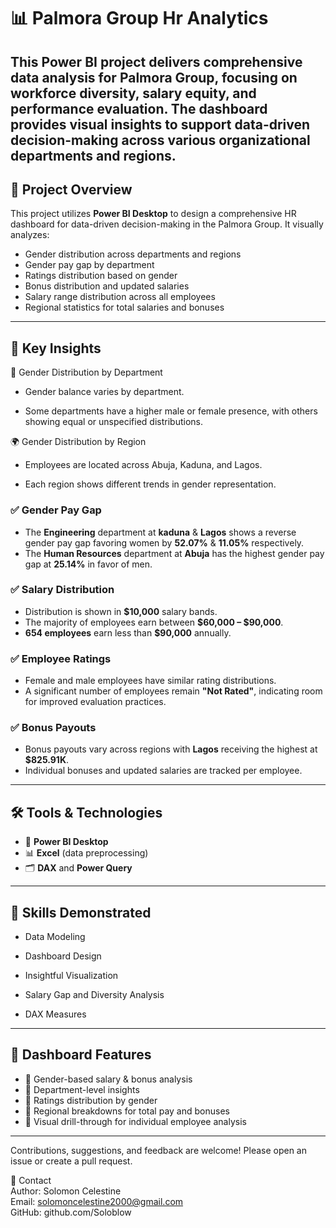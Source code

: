 # 📊 Palmora Group Hr Analytics
This Power BI project delivers comprehensive data analysis for Palmora Group, focusing on workforce diversity, salary equity, and performance evaluation. The dashboard provides visual insights to support data-driven decision-making across various organizational departments and regions.
---

## 🧾 Project Overview
This project utilizes **Power BI Desktop** to design a comprehensive HR dashboard for data-driven decision-making in the Palmora Group. It visually analyzes:

- Gender distribution across departments and regions  
- Gender pay gap by department  
- Ratings distribution based on gender  
- Bonus distribution and updated salaries  
- Salary range distribution across all employees  
- Regional statistics for total salaries and bonuses  
---
## 🎯 Key Insights
👥 Gender Distribution by Department
* Gender balance varies by department.

* Some departments have a higher male or female presence, with others showing equal or unspecified distributions.
  
🌍 Gender Distribution by Region
* Employees are located across Abuja, Kaduna, and Lagos.

* Each region shows different trends in gender representation.

### ✅ Gender Pay Gap
- The **Engineering** department at **kaduna** & **Lagos** shows a reverse gender pay gap favoring women by **52.07%** & **11.05%** respectively.
- The **Human Resources** department at **Abuja** has the highest gender pay gap at **25.14%** in favor of men.
### ✅ Salary Distribution
- Distribution is shown in **$10,000** salary bands.
- The majority of employees earn between **$60,000 – $90,000**.
- **654 employees** earn less than **$90,000** annually.

### ✅ Employee Ratings
- Female and male employees have similar rating distributions.
- A significant number of employees remain **"Not Rated"**, indicating room for improved evaluation practices.

### ✅ Bonus Payouts
- Bonus payouts vary across regions with **Lagos** receiving the highest at **$825.91K**.
- Individual bonuses and updated salaries are tracked per employee.

---

## 🛠 Tools & Technologies

- 🧩 **Power BI Desktop**
- 📊 **Excel** (data preprocessing)
- 🗂️ **DAX** and **Power Query**
 
---

## 🧠 Skills Demonstrated
- Data Modeling

- Dashboard Design

- Insightful Visualization

- Salary Gap and Diversity Analysis

- DAX Measures
---

## 📂 Dashboard Features

- 📌 Gender-based salary & bonus analysis
- 📌 Department-level insights
- 📌 Ratings distribution by gender
- 📌 Regional breakdowns for total pay and bonuses
- 📌 Visual drill-through for individual employee analysis

---

Contributions, suggestions, and feedback are welcome! Please open an issue or create a pull request.

📧 Contact  
Author: Solomon Celestine  
Email: solomoncelestine2000@gmail.com  
GitHub: github.com/Soloblow  

